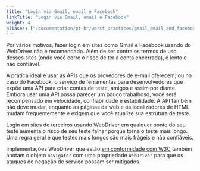```yaml
---
title: "Login via Gmail, email e Facebook"
linkTitle: "Login via Gmail, email e Facebook"
weight: 4
aliases: ["/documentation/pt-br/worst_practices/gmail_email_and_facebook_logins/"]
---
```


Por vários motivos, fazer login em sites como Gmail e Facebook
usando do WebDriver não é recomendado.
Além de ser contra os termos de uso desses sites
(onde você corre o risco de ter a conta encerrada),
é lento e não confiável.

A prática ideal é usar as APIs que os provedores de e-mail oferecem,
ou no caso do Facebook, o serviço de ferramentas para desenvolvedores
que expõe uma API para criar contas de teste, amigos e assim por diante.
Embora usar uma API possa parecer um pouco trabalhoso,
você será recompensado em velocidade, confiabilidade e estabilidade.
A API também não deve mudar,
enquanto as páginas da web e os localizadores de HTML mudam frequentemente
e exigem que você atualize sua estrutura de teste.

Login em sites de terceiros usando WebDriver
em qualquer ponto do seu teste aumenta o risco
de seu teste falhar porque torna o teste mais longo.
Uma regra geral é que testes mais longos
são mais frágeis e não confiáveis.

Implementações WebDriver que estão
[em conformidade com W3C](//w3c.github.io/webdriver/webdriver-spec.html)
também anotam o objeto `navigator`
com uma propriedade `WebDriver`
para que os ataques de negação de serviço possam ser mitigados.
